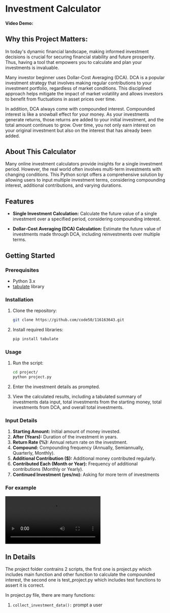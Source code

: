 # Investment Calculator

#### Video Demo:  <URL HERE>
## Why this Project Matters:
In today's dynamic financial landscape, making informed investment decisions is crucial for securing financial stability and future prosperity. Thus, having a tool that empowers you to calculate and plan your investments is invaluable.

Many investor beginner uses Dollar-Cost Averaging (DCA). DCA is a popular investment strategy that involves making regular contributions to your investment portfolio, regardless of market conditions. This disciplined approach helps mitigate the impact of market volatility and allows investors to benefit from fluctuations in asset prices over time.

In addition, DCA always come with compounded interest. Compounded interest is like a snowball effect for your money. As your investments generate returns, those returns are added to your initial investment, and the total amount continues to grow. Over time, you not only earn interest on your original investment but also on the interest that has already been added.

## About This Calculator

Many online investment calculators provide insights for a single investment period. However, the real world often involves multi-term investments with changing conditions. This Python script offers a comprehensive solution by allowing users to input multiple investment terms, considering compounding interest, additional contributions, and varying durations.

## Features

- **Single Investment Calculation:** Calculate the future value of a single investment over a specified period, considering compounding interest.

- **Dollar-Cost Averaging (DCA) Calculation:** Estimate the future value of investments made through DCA, including reinvestments over multiple terms.


## Getting Started

### Prerequisites

- Python 3.x
- [tabulate](https://pypi.org/project/tabulate/) library

### Installation

1. Clone the repository:

    ```bash
   git clone https://github.com/code50/116163643.git
2. Install required libraries:
    ```bash
    pip install tabulate
### Usage
1. Run the script:
    ```bash
    cd project/
    python project.py
2. Enter the investment details as prompted.

3. View the calculated results, including a tabulated summary of investments data input, total investments from the starting money, total investments from DCA, and overall total investments.

### Input Details
1. **Starting Amount:** Initial amount of money invested.
1. **After (Years):** Duration of the investment in years.
3. **Return Rate (%):** Annual return rate on the investment.
4. **Compound:** Compounding frequency (Annually, Semiannually, Quarterly, Monthly).
5. **Additional Contribution ($):** Additional money contributed regularly.
6. **Contributed Each (Month or Year):** Frequency of additional contributions (Monthly or Yearly).
7. **Continued Investment (yes/no):** Asking for more term of investments

### For example

<video src="example.mp4" controls title="example_video"></video>

## In Details

The project folder contrains 2 scripts, the first one is project.py which includes main function and other function to calculate the compounded interest, the second one is test_project.py which includes test functions to assert it is correct.

In project.py file, there are many functions:

1. `collect_investment_data():` prompt a user 
